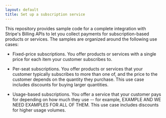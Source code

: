 ```yaml
---
layout: default
title: Set up a subscription service
---
```


This repository provides sample code for a complete integration with Stripe's Billing APIs to let you collect payments for subscription-based products or services. The samples are organized around the following use cases:

* Fixed-price subscriptions. You offer products or services with a single price for each item your customer subscribes to.

* Per-seat subscriptions. You offer products or services that your customer typically subscribes to more than one of, and the price to the customer depends on the quantity they purchase. This use case includes discounts for buying larger quantities.

* Usage-based subscriptions. You offer a service that your customer pays for depending on how much they use -- for example, EXAMPLE AND WE NEED EXAMPLES FOR ALL OF THEM. This use case includes discounts for higher usage volumes. 